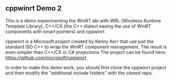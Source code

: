 ## cppwinrt Demo 2 ##
This is a demo experimenting the WinRT abi with WRL (Windwos Runtime Template Library), C++/CX (the C++ dialect easing the use of WinRT components with smart pointers) and cppwinrt

cppwinrt is a Microsoft project created by Kenny Kerr that use just the standard ISO C++ to wrap the WinRT component management.
The result is even simpler than C++/CX or C# projections
The project can be found here:
https://github.com/microsoft/cppwinrt

In order to make this demo work, you should first clone the cppwinrt project and then modify the "additional include folders" with the cloned repo.


